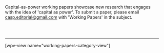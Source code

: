 
<div style="max-width: 700px">

<p> Capital-as-power working papers showcase new research that engages with the idea of 'capital as power'. To submit a paper, please email <a href="mailto:casp.editorial@gmail.com">casp.editorial@gmail.com</a> with 'Working Papers' in the subject. </p>

</div>

<br />
<br />

<hr/>

<div>
[wpv-view name="working-papers-category-view"]
</div>



